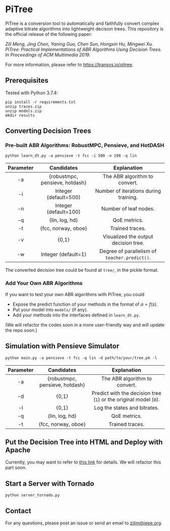 # PiTree
PiTree is a conversion tool to automatically and faithfully convert complex adaptive bitrate algorithms into lightweight decision trees. This repository is the official release of the following paper:

*Zili Meng, Jing Chen, Yaning Guo, Chen Sun, Hongxin Hu, Mingwei Xu. PiTree: Practical Implementations of ABR Algorithms Using Decision Trees. In Proceedings of ACM Multimedia 2019.*

For more information, please refer to https://transys.io/pitree.

## Prerequisites

Tested with Python 3.7.4:

```
pip install -r requirements.txt
unzip traces.zip
unzip models.zip
mkdir results
```

## Converting Decision Trees

### Pre-built ABR Algorithms: RobustMPC, Pensieve, and HotDASH
```
python learn_dt.py -a pensieve -t fcc -i 500 -n 100 -q lin
```
Parameter | Candidates | Explanation
:-: | :-: | :-: 
-a | {robustmpc, pensieve, hotdash} | The ABR algorithm to convert.
-i | Integer (default=500) | Number of iterations during training.
-n | Integer (default=100) | Number of leaf nodes.
-q | {lin, log, hd} | QoE metrics.
-t | {fcc, norway, oboe} | Trained traces.
-v | {0,1} | Visualized the output decision tree.
-w | Integer (default=1) | Degree of parallelism of `teacher.predict()`.

The converted decision tree could be found at `tree/`, in the pickle format.

### Add Your Own ABR Algorithms

If you want to test your own ABR algorithms with PiTree, you could

- Expose the predict function of your methods in the format of $a=f(s)$.
- Put your model into `models/` (if any).
- Add your methods into the interfaces defined in `learn_dt.py`.

(We will refactor the codes soon in a more user-friendly way and will update the repo soon.)


## Simulation with Pensieve Simulator

```
python main.py -a pensieve -t fcc -q lin -d path/to/your/tree.pk -l
```
Parameter | Candidates | Explanation
:-: | :-: | :-: 
-a | {robustmpc, pensieve, hotdash} | The ABR algorithm to convert.
-d | {0,1} | Predict with the decision tree (`1`) or the original model (`0`).
-l | {0,1} | Log the states and bitrates.
-q | {lin, log, hd} | QoE metrics.
-t | {fcc, norway, oboe} | Trained traces.

## Put the Decision Tree into HTML and Deploy with Apache

Currently, you may want to refer to [this link](https://github.com/TranSys2020/TranSys/tree/master/case_2) for details. We will refactor this part soon.

## Start a Server with Tornado

```
python server_tornado.py
```

## Contact

For any questions, please post an issue or send an email to [zilim@ieee.org](mailto:zilim@ieee.org).

